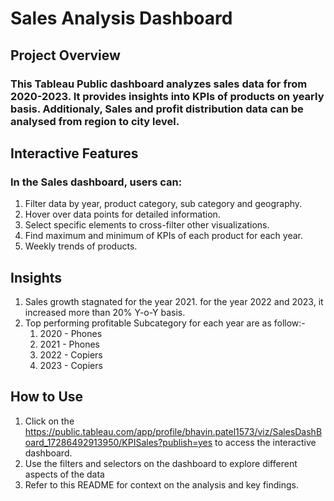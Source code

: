 # Sales Analysis Dashboard

## Project Overview
### This Tableau Public dashboard analyzes sales data for from 2020-2023. It provides insights into KPIs of products on yearly basis. Additionaly, Sales and profit distribution data can be analysed from region to city level.

## Interactive Features
### In the Sales dashboard, users can: 
1. Filter data by year, product category, sub category and geography.
2. Hover over data points for detailed information.
3. Select specific elements to cross-filter other visualizations.
4. Find maximum and minimum of KPIs of each product for each year.
5. Weekly trends of products.

## Insights
1. Sales growth stagnated for the year 2021. for the year 2022 and 2023, it increased more than 20% Y-o-Y basis.
2. Top performing profitable Subcategory for each year are as follow:-
   1. 2020 - Phones
   2. 2021 - Phones
   3. 2022 - Copiers
   4. 2023 - Copiers

## How to Use
1. Click on the https://public.tableau.com/app/profile/bhavin.patel1573/viz/SalesDashBoard_17286492913950/KPISales?publish=yes to access the interactive dashboard.
2. Use the filters and selectors on the dashboard to explore different aspects of the data
3. Refer to this README for context on the analysis and key findings.

